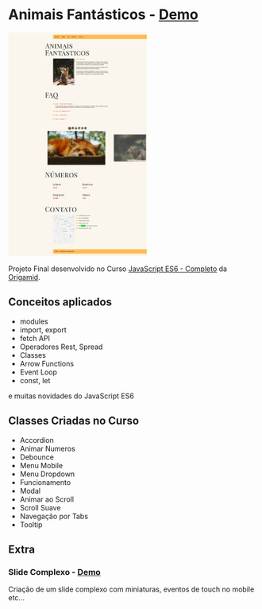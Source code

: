 # Animais Fantásticos - [Demo](https://matheusgomesweb.github.io/cursos-origamid/AnimaisFantasticos/)

<img src="./readme/animais.png" height="450"/>

Projeto Final desenvolvido no Curso [JavaScript ES6 - Completo](https://www.origamid.com/curso/javascript-completo-es6/) da [Origamid](origamid.com/).

## Conceitos aplicados

* modules
* import, export
* fetch API
* Operadores Rest, Spread
* Classes
* Arrow Functions
* Event Loop
* const, let

e muitas novidades do JavaScript ES6

## Classes Criadas no Curso

* Accordion
* Animar Numeros
* Debounce
* Menu Mobile
* Menu Dropdown
* Funcionamento
* Modal
* Animar ao Scroll
* Scroll Suave
* Navegação por Tabs
* Tooltip

## Extra

### Slide Complexo - [Demo](https://matheusgomesweb.github.io/cursos-origamid/SlideAnimaisFantasticos/)

Criação de um slide complexo com miniaturas, eventos de touch no mobile etc...
